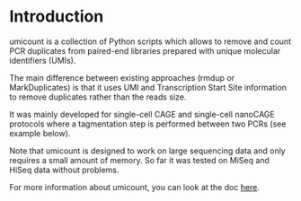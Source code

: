 # Introduction

umicount is a collection of Python scripts which allows to remove and count PCR duplicates from paired-end libraries
prepared with unique molecular identifiers (UMIs).

The main difference between existing approaches (rmdup or MarkDuplicates) is that it uses UMI and Transcription Start Site information to remove duplicates rather than the reads size.

It was mainly developed for single-cell CAGE and single-cell nanoCAGE protocols where a tagmentation step is performed
between two PCRs (see example below).

Note that umicount is designed to work on large sequencing data and only requires a small amount of memory. So far it was
tested on MiSeq and HiSeq data without problems.

For more information about umicount, you can look at the doc [here](http://umicount.readthedocs.org/en/latest/).
